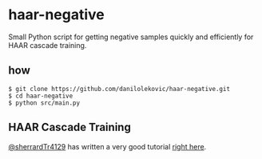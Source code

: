 # haar-negative

Small Python script for getting negative samples quickly and efficiently for HAAR cascade training.

## how

```
$ git clone https://github.com/danilolekovic/haar-negative.git
$ cd haar-negative
$ python src/main.py
```

## HAAR Cascade Training

[@sherrardTr4129](https://github.com/sherrardTr4129) has written a very good tutorial [right here](http://www.trevorsherrard.com/Haar_training.html). 
